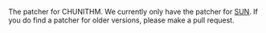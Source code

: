 The patcher for CHUNITHM.
We currently only have the patcher for [SUN](https://ppatchi.github.io/patchi./chuni/chusun.html). If you do find a patcher for older versions, please make a pull request.
